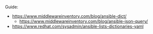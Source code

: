 Guide:
- https://www.middlewareinventory.com/blog/ansible-dict/
  - https://www.middlewareinventory.com/blog/ansible-json-query/
- https://www.redhat.com/sysadmin/ansible-lists-dictionaries-yaml
